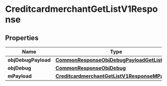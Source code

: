 

# CreditcardmerchantGetListV1Response

## Properties

Name | Type | Description | Notes
------------ | ------------- | ------------- | -------------
**objDebugPayload** | [**CommonResponseObjDebugPayloadGetList**](CommonResponseObjDebugPayloadGetList.md) |  | 
**objDebug** | [**CommonResponseObjDebug**](CommonResponseObjDebug.md) |  |  [optional]
**mPayload** | [**CreditcardmerchantGetListV1ResponseMPayload**](CreditcardmerchantGetListV1ResponseMPayload.md) |  | 




